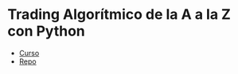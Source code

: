 # Trading Algorítmico de la A a la Z con Python

- [Curso](https://cursos.frogamesformacion.com/courses/take/trading-algoritmico-1)
- [Repo](https://github.com/joanby/trading-algoritmico-a-z-con-python)